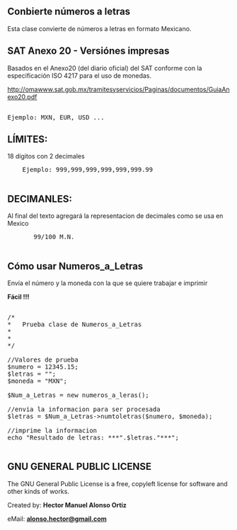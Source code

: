## Conbierte números a letras

Esta clase convierte de números a letras en formato Mexicano.

<hl>
 <p align="center">
    <h2>SAT Anexo 20 - Versiónes impresas</h2>
 </p> 
</hl>

Basados en el Anexo20 (del diario oficial) del SAT conforme con la especificación ISO 4217 para el uso de monedas.
 
http://omawww.sat.gob.mx/tramitesyservicios/Paginas/documentos/GuiaAnexo20.pdf

<pre> 
Ejemplo: MXN, EUR, USD ...
</pre>

## LÍMITES:

   18 dígitos con 2 decimales
   <pre>
    Ejemplo: 999,999,999,999,999,999.99
    </pre>
    
## DECIMANLES:
 Al final del texto agregará la representacion de decimales como se usa en Mexico
 <pre>
       99/100 M.N.
 </pre>
 
<hl>
  <p align="center">
      <h2>Cómo usar Numeros_a_Letras</h2>
  </p> 
</hl>
  
<p>
  Envía el número y la moneda con la que se quiere trabajar e imprimir
</p>  


  **Fácil !!!**
  


<pre>

/*
*	Prueba clase de Numeros_a_Letras 
*   
*
*/

//Valores de prueba
$numero = 12345.15;
$letras = "";
$moneda = "MXN";  

$Num_a_Letras = new numeros_a_leras();

//envia la informacion para ser procesada
$letras = $Num_a_Letras->numtoletras($numero, $moneda); 

//imprime la informacion
echo "Resultado de letras: ***".$letras."***";

</pre>
  
  <p>
   
  </p>
  
  
  ## GNU GENERAL PUBLIC LICENSE
  <p> </p>
  The GNU General Public License is a free, copyleft license for software and other kinds of works.
  <p> </p>
  <p> </p>
  
  Created by: 	**Hector Manuel Alonso Ortiz**
  <p></p>
  
  eMail: 		**[alonso.hector@gmail.com](mailto:alonso.hector@gmail.com)**
  <p></p>
  
  

